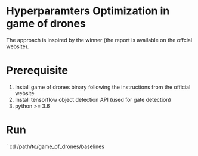 # Hyperparamters Optimization in game of drones
The approach is inspired by the winner (the report is available on the offcial website).
# Prerequisite
1) Install game of drones binary following the instructions from the official website
2) Install tensorflow object detection API (used for gate detection)
3) python >= 3.6
# Run
` cd /path/to/game_of_drones/baselines

	
